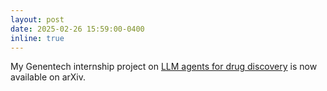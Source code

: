 ```yaml
---
layout: post
date: 2025-02-26 15:59:00-0400
inline: true
---
```


My Genentech internship project on [LLM agents for drug discovery](http://arxiv.org/abs/2502.17506) is now available on arXiv.
